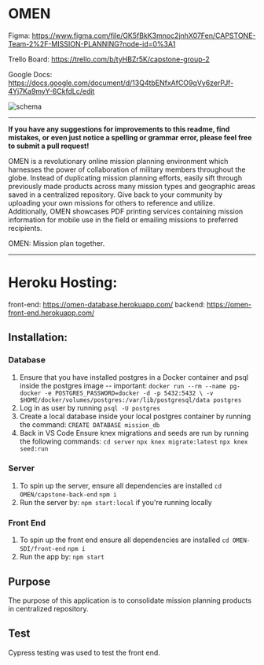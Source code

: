 # OMEN

Figma: https://www.figma.com/file/GK5fBkK3mnoc2jnhX07Fen/CAPSTONE-Team-2%2F-MISSION-PLANNING?node-id=0%3A1

Trello Board: https://trello.com/b/tyHBZr5K/capstone-group-2

Google Docs: https://docs.google.com/document/d/13Q4tbENfxAfCO9qVy6zerPJf-4Yj7Ka9myY-6CkfdLc/edit

![schema](https://user-images.githubusercontent.com/75449881/193075030-f8aa55e6-3a3e-43f6-98a5-0b136409f3d4.png)

---

**If you have any suggestions for improvements to this readme, find mistakes, or even just notice a spelling or grammar error, please feel free to submit a pull request!**

OMEN is a revolutionary online mission planning environment which harnesses the power of collaboration of military members throughout the globe. Instead of duplicating mission planning efforts, easily sift through previously made products across many mission types and geographic areas saved in a centralized repository. Give back to your community by uploading your own missions for others to reference and utilize. Additionally, OMEN showcases PDF printing services containing mission information for mobile use in the field or emailing missions to preferred recipients. 

OMEN: Mission plan together.

---
# Heroku Hosting:
front-end: https://omen-database.herokuapp.com/
backend: https://omen-front-end.herokuapp.com/

## Installation:

### Database
1. Ensure that you have installed postgres in a Docker container and psql inside the postgres image
-- important: `docker run --rm --name pg-docker -e POSTGRES_PASSWORD=docker -d -p 5432:5432 \
-v $HOME/docker/volumes/postgres:/var/lib/postgresql/data postgres`
2. Log in as user by running `psql -U postgres`
3. Create a local database inside your local postgres container by running the command:
`CREATE DATABASE mission_db`
4. Back in VS Code Ensure knex migrations and seeds are run by running the following commands:
`cd server`
`npx knex migrate:latest`
`npx knex seed:run`

### Server
1. To spin up the server, ensure all dependencies are installed
`cd OMEN/capstone-back-end`
`npm i`
2. Run the server by: `npm start:local` if you're running locally

### Front End
1. To spin up the front end ensure all dependencies are installed
`cd OMEN-SDI/front-end`
`npm i`
2. Run the app by: `npm start`

## Purpose
The purpose of this application is to consolidate mission planning products in centralized repository.


## Test
Cypress testing was used to test the front end. 

